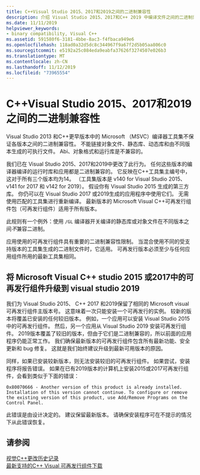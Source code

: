 ```yaml
---
title: C++Visual Studio 2015、2017和2019之间的二进制兼容性
description: 介绍 Visual Studio 2015、2017和C++ 2019 中编译文件之间的二进制兼容性。 一个 Microsoft Visual C++可再发行组件包适用于所有三个版本。
ms.date: 11/11/2019
helpviewer_keywords:
- binary compatibility, Visual C++
ms.assetid: 591580f6-3181-4bbe-8ac3-f4fbaca949e6
ms.openlocfilehash: 118ad0a32d5dc8c344967f9a67f2d5b05aa806c0
ms.sourcegitcommit: e5192a25c084eda9eabfa37626f3274507e026b3
ms.translationtype: MT
ms.contentlocale: zh-CN
ms.lasthandoff: 11/12/2019
ms.locfileid: "73965554"
---
```

# <a name="c-binary-compatibility-between-visual-studio-2015-2017-and-2019"></a>C++Visual Studio 2015、2017和2019之间的二进制兼容性

Visual Studio 2013 和C++更早版本中的 Microsoft （MSVC）编译器工具集不保证各版本之间的二进制兼容性。 不能链接对象文件、静态库、动态库和由不同版本生成的可执行文件。 Abi、对象格式和运行库是不兼容的。

我们已在 Visual Studio 2015、2017和2019中更改了此行为。 任何这些版本的编译器编译的运行时库和应用都是二进制兼容的。 它反映在C++工具集主编号中，这对于所有三个版本均为14。 （工具集版本是 v140 for Visual Studio 2015、v141 for 2017 和 v142 for 2019）。 假设你有 Visual Studio 2015 生成的第三方库。 你仍可以在 Visual Studio 2017 或2019生成的应用程序中使用它们。 无需使用匹配的工具集进行重新编译。 最新版本的 Microsoft Visual C++可再发行组件包（可再发行组件）适用于所有版本。

此规则有一个例外：使用 `/GL` 编译器开关编译的静态库或对象文件在不同版本之间*不*兼容二进制。

应用使用的可再发行组件具有重要的二进制兼容性限制。 当混合使用不同的受支持版本的工具集生成的二进制文件时，它适用。 可再发行版本必须至少与任何应用组件所用的最新工具集相同。

## <a name="upgrade-the-microsoft-visual-c-redistributable-from-visual-studio-2015-or-2017-to-visual-studio-2019"></a>将 Microsoft Visual C++ studio 2015 或2017中的可再发行组件升级到 visual studio 2019

我们为 Visual Studio 2015、 C++ 2017 和2019保留了相同的 Microsoft visual 可再发行组件主版本号。 这意味着一次只能安装一个可再发行的实例。 较新的版本将覆盖已安装的任何较旧版本。 例如，一个应用可以安装 Visual Studio 2015 中的可再发行组件。 然后，另一个应用从 Visual Studio 2019 安装可再发行组件。 2019版本覆盖了较旧的版本，但由于它们是二进制兼容的，所以前面的应用程序仍能正常工作。 我们确保最新版本的可再发行组件包含所有最新功能、安全更新和 bug 修复。 这就是我们始终建议升级到最新可用版本的原因。

同样，如果已安装较新版本，则无法安装较旧的可再发行组件。 如果尝试，安装程序将报告错误。 如果在已有2019版本的计算机上安装2015或2017可再发行组件，会看到类似于下面的错误：

```Output
0x80070666 - Another version of this product is already installed. Installation of this version cannot continue. To configure or remove the existing version of this product, use Add/Remove Programs on the Control Panel.
```

此错误是由设计决定的。 建议保留最新版本。 请确保安装程序可在不提示的情况下从此错误恢复。

## <a name="see-also"></a>请参阅

[视觉C++更改历史记录](../porting/visual-cpp-change-history-2003-2015.md)\
[最新支持的C++ Visual 可再发行组件下载](https://support.microsoft.com/help/2977003/the-latest-supported-visual-c-downloads)
